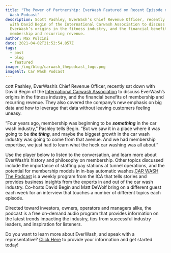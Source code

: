 ```yaml
---
title: "The Power of Partnership: EverWash Featured on Recent Episode of the Car
  Wash Podcast"
description: Scott Pashley, EverWash’s Chief Revenue Officer, recently sat down
  with David Begin of the International Carwash Association to discuss
  EverWash’s origins in the fitness industry, and the financial benefits of
  membership and recurring revenue.
author: Max Pulcini
date: 2021-04-02T21:52:54.857Z
tags:
  - post
  - blog
  - featured
image: /img/blog/carwash_thepodcast_logo.png
imageAlt: Car Wash Podcast
---
```

cott Pashley, EverWash’s Chief Revenue Officer, recently sat down with David Begin of the [International Carwash Association](https://www.carwash.org/) to discuss EverWash’s origins in the fitness industry, and the financial benefits of membership and recurring revenue. They also covered the company’s new emphasis on big data and how to leverage that data without leaving customers feeling uneasy.

“Four years ago, membership was beginning to be ***something*** in the car wash industry,” Pashley tells Begin. “But we saw it in a place where it was going to be ***the thing***, and maybe the biggest growth in the car wash industry was going to come from that avenue. And we had membership expertise, we just had to learn what the heck car washing was all about.”

Use the player below to listen to the conversation, and learn more about EverWash’s history and philosophy on membership. Other topics discussed include the importance of staffing pay stations at tunnel operations, and the potential for membership models in in-bay automatic washes.[CAR WASH The Podcast](https://www.carwash.org/car-wash-magazine/podcast) is a weekly program from the ICA that tells stories and provides business insights from the experts in and out of the car wash industry. Co-hosts David Begin and Matt DeWolf bring on a different guest each week for an interview that touches a number of different topics each episode. 

Directed toward investors, owners, operators and managers alike, the podcast is a free on-demand audio program that provides information on the latest trends impacting the industry, tips from successful industry leaders, and inspiration for listeners.

Do you want to learn more about EverWash, and speak with a representative? [Click Here](http://morewashprofits.com/happywashing) to provide your information and get started today!